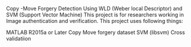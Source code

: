 Copy -Move Forgery Detection Using WLD (Weber local Descriptor) and SVM (Support Vector Machine)
This project is for researchers working in Image authentication and verification. This project uses following things:

MATLAB R2015a or Later
Copy Move forgery dataset
SVM (libsvm)
Cross validatiion
